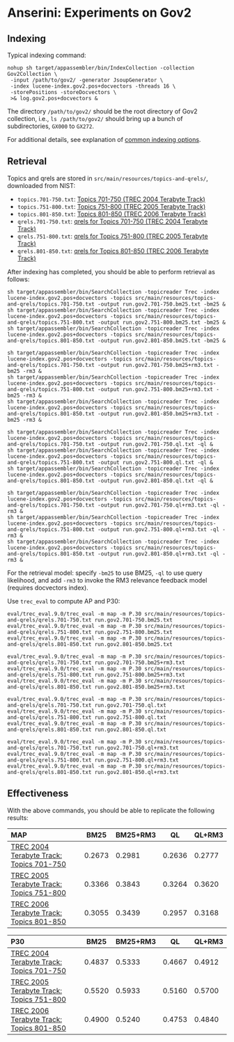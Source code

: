 # Anserini: Experiments on Gov2

## Indexing

Typical indexing command:

```
nohup sh target/appassembler/bin/IndexCollection -collection Gov2Collection \
 -input /path/to/gov2/ -generator JsoupGenerator \
 -index lucene-index.gov2.pos+docvectors -threads 16 \
 -storePositions -storeDocvectors \
 >& log.gov2.pos+docvectors &
```

The directory `/path/to/gov2/` should be the root directory of Gov2 collection, i.e., `ls /path/to/gov2/` should bring up a bunch of subdirectories, `GX000` to `GX272`.

For additional details, see explanation of [common indexing options](common-indexing-options.md).

## Retrieval

Topics and qrels are stored in `src/main/resources/topics-and-qrels/`, downloaded from NIST:

+ `topics.701-750.txt`: [Topics 701-750 (TREC 2004 Terabyte Track)](http://trec.nist.gov/data/terabyte/04/04topics.701-750.txt)
+ `topics.751-800.txt`: [Topics 751-800 (TREC 2005 Terabyte Track)](http://trec.nist.gov/data/terabyte/05/05.topics.751-800.txt)
+ `topics.801-850.txt`: [Topics 801-850 (TREC 2006 Terabyte Track)](http://trec.nist.gov/data/terabyte/06/06.topics.801-850.txt)
+ `qrels.701-750.txt`: [qrels for Topics 701-750 (TREC 2004 Terabyte Track)](http://trec.nist.gov/data/terabyte/04/04.qrels.12-Nov-04)
+ `qrels.751-800.txt`: [qrels for Topics 751-800 (TREC 2005 Terabyte Track)](http://trec.nist.gov/data/terabyte/05/05.adhoc_qrels)
+ `qrels.801-850.txt`: [qrels for Topics 801-850 (TREC 2006 Terabyte Track)](http://trec.nist.gov/data/terabyte/06/qrels.tb06.top50)
 
After indexing has completed, you should be able to perform retrieval as follows:

```
sh target/appassembler/bin/SearchCollection -topicreader Trec -index lucene-index.gov2.pos+docvectors -topics src/main/resources/topics-and-qrels/topics.701-750.txt -output run.gov2.701-750.bm25.txt -bm25 &
sh target/appassembler/bin/SearchCollection -topicreader Trec -index lucene-index.gov2.pos+docvectors -topics src/main/resources/topics-and-qrels/topics.751-800.txt -output run.gov2.751-800.bm25.txt -bm25 &
sh target/appassembler/bin/SearchCollection -topicreader Trec -index lucene-index.gov2.pos+docvectors -topics src/main/resources/topics-and-qrels/topics.801-850.txt -output run.gov2.801-850.bm25.txt -bm25 &

sh target/appassembler/bin/SearchCollection -topicreader Trec -index lucene-index.gov2.pos+docvectors -topics src/main/resources/topics-and-qrels/topics.701-750.txt -output run.gov2.701-750.bm25+rm3.txt -bm25 -rm3 &
sh target/appassembler/bin/SearchCollection -topicreader Trec -index lucene-index.gov2.pos+docvectors -topics src/main/resources/topics-and-qrels/topics.751-800.txt -output run.gov2.751-800.bm25+rm3.txt -bm25 -rm3 &
sh target/appassembler/bin/SearchCollection -topicreader Trec -index lucene-index.gov2.pos+docvectors -topics src/main/resources/topics-and-qrels/topics.801-850.txt -output run.gov2.801-850.bm25+rm3.txt -bm25 -rm3 &

sh target/appassembler/bin/SearchCollection -topicreader Trec -index lucene-index.gov2.pos+docvectors -topics src/main/resources/topics-and-qrels/topics.701-750.txt -output run.gov2.701-750.ql.txt -ql &
sh target/appassembler/bin/SearchCollection -topicreader Trec -index lucene-index.gov2.pos+docvectors -topics src/main/resources/topics-and-qrels/topics.751-800.txt -output run.gov2.751-800.ql.txt -ql &
sh target/appassembler/bin/SearchCollection -topicreader Trec -index lucene-index.gov2.pos+docvectors -topics src/main/resources/topics-and-qrels/topics.801-850.txt -output run.gov2.801-850.ql.txt -ql &

sh target/appassembler/bin/SearchCollection -topicreader Trec -index lucene-index.gov2.pos+docvectors -topics src/main/resources/topics-and-qrels/topics.701-750.txt -output run.gov2.701-750.ql+rm3.txt -ql -rm3 &
sh target/appassembler/bin/SearchCollection -topicreader Trec -index lucene-index.gov2.pos+docvectors -topics src/main/resources/topics-and-qrels/topics.751-800.txt -output run.gov2.751-800.ql+rm3.txt -ql -rm3 &
sh target/appassembler/bin/SearchCollection -topicreader Trec -index lucene-index.gov2.pos+docvectors -topics src/main/resources/topics-and-qrels/topics.801-850.txt -output run.gov2.801-850.ql+rm3.txt -ql -rm3 &
```

For the retrieval model: specify `-bm25` to use BM25, `-ql` to use query likelihood, and add `-rm3` to invoke the RM3 
relevance feedback model (requires docvectors index).

Use `trec_eval` to compute AP and P30:

```
eval/trec_eval.9.0/trec_eval -m map -m P.30 src/main/resources/topics-and-qrels/qrels.701-750.txt run.gov2.701-750.bm25.txt
eval/trec_eval.9.0/trec_eval -m map -m P.30 src/main/resources/topics-and-qrels/qrels.751-800.txt run.gov2.751-800.bm25.txt
eval/trec_eval.9.0/trec_eval -m map -m P.30 src/main/resources/topics-and-qrels/qrels.801-850.txt run.gov2.801-850.bm25.txt

eval/trec_eval.9.0/trec_eval -m map -m P.30 src/main/resources/topics-and-qrels/qrels.701-750.txt run.gov2.701-750.bm25+rm3.txt
eval/trec_eval.9.0/trec_eval -m map -m P.30 src/main/resources/topics-and-qrels/qrels.751-800.txt run.gov2.751-800.bm25+rm3.txt
eval/trec_eval.9.0/trec_eval -m map -m P.30 src/main/resources/topics-and-qrels/qrels.801-850.txt run.gov2.801-850.bm25+rm3.txt

eval/trec_eval.9.0/trec_eval -m map -m P.30 src/main/resources/topics-and-qrels/qrels.701-750.txt run.gov2.701-750.ql.txt
eval/trec_eval.9.0/trec_eval -m map -m P.30 src/main/resources/topics-and-qrels/qrels.751-800.txt run.gov2.751-800.ql.txt
eval/trec_eval.9.0/trec_eval -m map -m P.30 src/main/resources/topics-and-qrels/qrels.801-850.txt run.gov2.801-850.ql.txt

eval/trec_eval.9.0/trec_eval -m map -m P.30 src/main/resources/topics-and-qrels/qrels.701-750.txt run.gov2.701-750.ql+rm3.txt
eval/trec_eval.9.0/trec_eval -m map -m P.30 src/main/resources/topics-and-qrels/qrels.751-800.txt run.gov2.751-800.ql+rm3.txt
eval/trec_eval.9.0/trec_eval -m map -m P.30 src/main/resources/topics-and-qrels/qrels.801-850.txt run.gov2.801-850.ql+rm3.txt
```

## Effectiveness

With the above commands, you should be able to replicate the following results:

MAP                                                                                     | BM25   |BM25+RM3| QL     | QL+RM3
:---------------------------------------------------------------------------------------|--------|--------|--------|--------
[TREC 2004 Terabyte Track: Topics 701-750](http://trec.nist.gov/data/terabyte04.html)   | 0.2673 | 0.2981 | 0.2636 | 0.2777
[TREC 2005 Terabyte Track: Topics 751-800](http://trec.nist.gov/data/terabyte05.html)   | 0.3366 | 0.3843 | 0.3264 | 0.3620
[TREC 2006 Terabyte Track: Topics 801-850](http://trec.nist.gov/data/terabyte06.html)   | 0.3055 | 0.3439 | 0.2957 | 0.3168


P30                                                                                     | BM25   |BM25+RM3|  QL    | QL+RM3
:---------------------------------------------------------------------------------------|--------|--------|--------|--------
[TREC 2004 Terabyte Track: Topics 701-750](http://trec.nist.gov/data/terabyte04.html)   | 0.4837 | 0.5333 | 0.4667 | 0.4912
[TREC 2005 Terabyte Track: Topics 751-800](http://trec.nist.gov/data/terabyte05.html)   | 0.5520 | 0.5933 | 0.5160 | 0.5700
[TREC 2006 Terabyte Track: Topics 801-850](http://trec.nist.gov/data/terabyte06.html)   | 0.4900 | 0.5240 | 0.4753 | 0.4840

